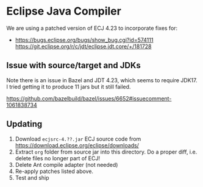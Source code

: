 # Eclipse Java Compiler

We are using a patched version of ECJ 4.23 to incorporate fixes for:

* https://bugs.eclipse.org/bugs/show_bug.cgi?id=574111
  https://git.eclipse.org/r/c/jdt/eclipse.jdt.core/+/181728


## Issue with source/target and JDKs

Note there is an issue in Bazel and JDT 4.23, which seems to require JDK17.
I tried getting it to produce 11 jars but it still failed.

https://github.com/bazelbuild/bazel/issues/6652#issuecomment-1061838734


## Updating

1. Download `ecjsrc-4.??.jar` ECJ source code from https://download.eclipse.org/eclipse/downloads/
2. Extract `org` folder from source jar into this directory.
   Do a proper diff, i.e. delete files no longer part of ECJ!
3. Delete Ant compile adapter (not needed)
4. Re-apply patches listed above.
5. Test and ship
